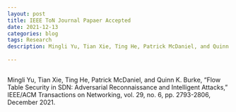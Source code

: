 ```yaml
---
layout: post
title: IEEE ToN Journal Papaer Accepted
date: 2021-12-13
categories: blog
tags: Research
description: Mingli Yu, Tian Xie, Ting He, Patrick McDaniel, and Quinn K. Burke, “Flow Table Security in SDN: Adversarial Reconnaissance and Intelligent Attacks,” IEEE/ACM Transactions on Networking, vol. 29, no. 6, pp. 2793-2806, December 2021. 
 
---
```


## 
Mingli Yu, Tian Xie, Ting He, Patrick McDaniel, and Quinn K. Burke, “Flow Table Security in SDN: Adversarial Reconnaissance and Intelligent Attacks,” IEEE/ACM Transactions on Networking, vol. 29, no. 6, pp. 2793-2806, December 2021. 